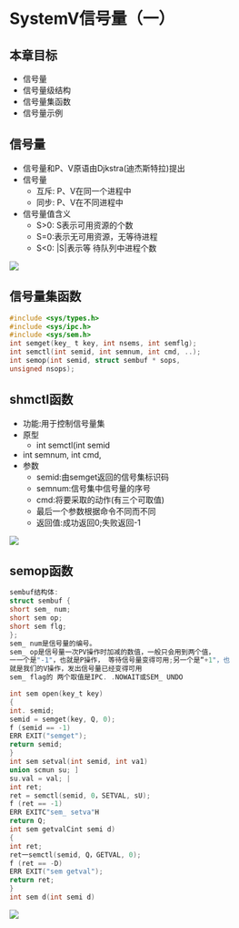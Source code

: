 # SystemV信号量（一）

## 本章目标

- 信号量
- 信号量级结构
- 信号量集函数
- 信号量示例

## 信号量

- 信号量和P、V原语由Djkstra(迪杰斯特拉)提出
- 信号量
  - 互斥: P、V在同一个进程中
  - 同步: P、V在不同进程中
- 信号量值含义
  - S>0: S表示可用资源的个数
  - S=0:表示无可用资源，无等待进程
  - S<0: |S|表示等 待队列中进程个数

![](https://i.loli.net/2020/06/14/fjPVmMdqkZS5Jra.png)

## 信号量集函数

```c
#include <sys/types.h>
#include <sys/ipc.h>
#include <sys/sem.h>
int semget(key_ t key, int nsems, int semflg);
int semctl(int semid, int semnum, int cmd, ..); 
int semop(int semid, struct sembuf * sops,
unsigned nsops); 
```

## shmctl函数

- 功能:用于控制信号量集
- 原型
  - int semctl(int semid
-  int semnum, int cmd,
- 参数
  - semid:由semget返回的信号集标识码
  - semnum:信号集中信号量的序号
  - cmd:将要采取的动作(有三个可取值)
  - 最后一个参数根据命令不同而不同
  - 返回值:成功返回0;失败返回-1 

![](https://i.loli.net/2020/06/14/fNphe7gaOBLsZoW.png)

## semop函数

```c
sembuf结构体:
struct sembuf {
short sem_ num;
short sem op;
short sem flg; 
};
sem_ num是信号量的编号。
sem_ op是信号量一次PV操作时加减的数值，一般只会用到两个值，
一一个是"-1"，也就是P操作， 等待信号量变得可用;另一个是“+1"，也
就是我们的V操作，发出信号量已经变得可用
sem_ flag的 两个取值是IPC. .NOWAIT或SEM_ UNDO
```

```c
int sem open(key_t key)
{
int. semid;
semid = semget(key, Q, 0);
f (semid == -1)
ERR EXIT("semget");
return semid; 
}
int sem setval(int semid, int va1)
union scmun su; ]
su.val = val; |
int ret;
ret = semctl(semid, 0，SETVAL, sU);
f (ret == -1)
ERR EXITC"sem_ setva"H
return Q;
int sem getvalCint semi d)
{
int ret;
ret一semctl(semid, Q，GETVAL, 0);
f (ret == -D)
ERR EXIT("sem getval");
return ret;
}
int sem d(int semi d)
```

![](https://i.loli.net/2020/06/14/H46VKwGXy8NCWMh.png)